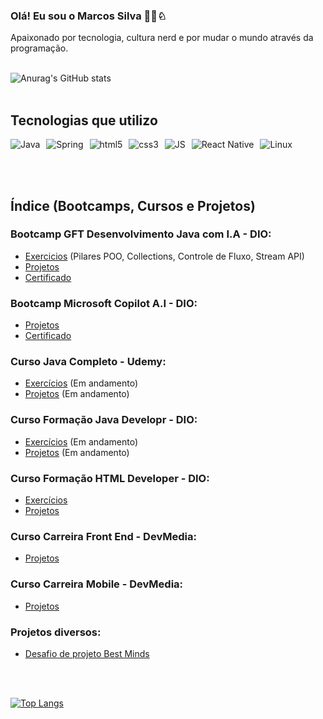 ### Olá! Eu sou o Marcos Silva 👨‍💻♘

Apaixonado por tecnologia, cultura nerd e por mudar o mundo através da programação.<br><br>


![Anurag's GitHub stats](https://github-readme-stats.vercel.app/api?username=N3onKn1gh7&show_icons=true&theme=tokyonight)<br><br>


## Tecnologias que utilizo


<div style="display: flex;">

  <img alt="Java" src="https://img.shields.io/badge/Java-ED8B00?style=for-the-badge&logo=openjdk&logoColor=white" style="margin-right: 10px;" />

  <img alt="Spring" src="https://img.shields.io/badge/Spring-6DB33F?style=for-the-badge&logo=spring&logoColor=white" style="margin-right: 10px;" />

   <img alt="html5" src="https://img.shields.io/badge/HTML5-E34F26?style=for-the-badge&logo=html5&logoColor=white" style="margin-right: 10px;" />
   
   <img alt="css3" src="https://img.shields.io/badge/CSS3-1572B6?style=for-the-badge&logo=css3&logoColor=white" style="margin-right: 10px;" />

   <img alt="JS" src="https://img.shields.io/badge/JavaScript-F7DF1E?style=for-the-badge&logo=javascript&logoColor=black" style="margin-right: 10px;" />

   <img alt="React Native" src="https://img.shields.io/badge/React_Native-20232A?style=for-the-badge&logo=react&logoColor=61DAFB" style="margin-right: 10px;" />

   <img alt="Linux" src="https://img.shields.io/badge/Linux-FCC624?style=for-the-badge&logo=linux&logoColor=black" style="margin-right: 10px;" />
</div>

<br><br>

## Índice (Bootcamps, Cursos e Projetos)

### Bootcamp GFT Desenvolvimento Java com I.A - DIO:<br>

- [Exercicios](https://github.com/N3onKn1gh7/Estudos/tree/main/java/java_exercicios_Dio) (Pilares POO, Collections, Controle de Fluxo, Stream API)
- [Projetos](https://github.com/N3onKn1gh7/Estudos/tree/main/java/java_projetos_Dio)
- [Certificado](https://hermes.dio.me/certificates/HAK4QLRF.pdf)


### Bootcamp Microsoft Copilot A.I - DIO:<br>
- [Projetos](https://github.com/N3onKn1gh7/Estudos/tree/main/bootcamps/Bootcamp_microsoft_dio)
- [Certificado](https://hermes.dio.me/certificates/JXQ0DX2F.pdf)

### Curso Java Completo - Udemy:<br>
- [Exercícios](https://github.com/N3onKn1gh7/Estudos/tree/main/java/java_exercicios_Udemy) (Em andamento)
- [Projetos]() (Em andamento)

### Curso Formação Java Developr - DIO:<br>
- [Exercícios](https://github.com/N3onKn1gh7/Estudos/tree/main/java/java_exercicios_Dio) (Em andamento)
- [Projetos](https://github.com/N3onKn1gh7/Estudos/tree/main/java/java_projetos_Dio) (Em andamento)

### Curso Formação HTML Developer - DIO:<br>
- [Exercícios](https://github.com/N3onKn1gh7/Estudos/tree/main/html/html_css_exercicios_Dio)
- [Projetos](https://github.com/N3onKn1gh7/Estudos/tree/main/html/html_css_projetos_Dio)

### Curso Carreira Front End - DevMedia:<br>
- [Projetos](https://github.com/N3onKn1gh7/Estudos/tree/main/html/html_css_projetos_Devmedia)

### Curso Carreira Mobile - DevMedia:<br>
- [Projetos](https://github.com/N3onKn1gh7/Estudos/tree/main/mobile/mobile_projetos_devmedia)

### Projetos diversos:
- [Desafio de projeto Best Minds](https://github.com/N3onKn1gh7/nunes_sports)


<br><br>

[![Top Langs](https://github-readme-stats.vercel.app/api/top-langs/?username=N3onKn1gh7)](https://github.com/anuraghazra/github-readme-stats)








